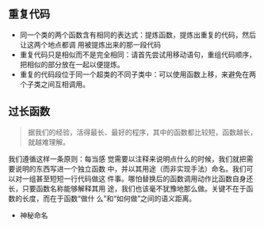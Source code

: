

## 重复代码

- 同一个类的两个函数含有相同的表达式：提炼函数，提炼出重复的代码，然后让这两个地点都调 用被提炼出来的那一段代码
- 重复代码只是相似而不是完全相同：请首先尝试用移动语句，重组代码顺序，把相似的部分放在一起以便提炼。
- 重复的代码段位于同一个超类的不同子类中：可以使用函数上移，来避免在两个子类之间互相调用。

## 过长函数

> 据我们的经验，活得最长、最好的程序，其中的函数都比较短，函数越长，就越难理解。

我们遵循这样一条原则：每当感 觉需要以注释来说明点什么的时候，我们就把需要说明的东西写进一个独立函数 中，并以其用途（而非实现手法）命名。我们可以对一组甚至短短一行代码做这 件事。哪怕替换后的函数调用动作比函数自身还长，只要函数名称能够解释其用 途，我们也该毫不犹豫地那么做。关键不在于函数的长度，而在于函数“做什 么”和“如何做”之间的语义距离。

* 神秘命名